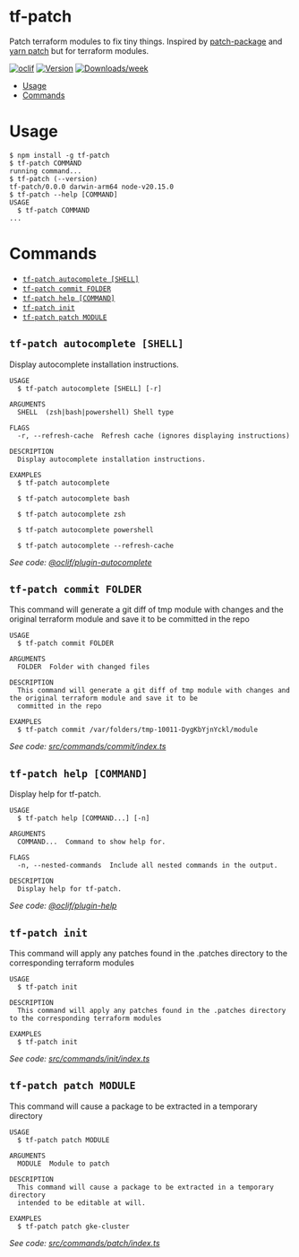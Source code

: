 tf-patch
=================

Patch terraform modules to fix tiny things. Inspired by [patch-package](https://www.npmjs.com/package/patch-package) and [yarn patch](https://yarnpkg.com/cli/patch) but for terraform modules.

[![oclif](https://img.shields.io/badge/cli-oclif-brightgreen.svg)](https://oclif.io)
[![Version](https://img.shields.io/npm/v/tf-patch.svg)](https://npmjs.org/package/tf-patch)
[![Downloads/week](https://img.shields.io/npm/dw/tf-patch.svg)](https://npmjs.org/package/tf-patch)

<!-- toc -->
* [Usage](#usage)
* [Commands](#commands)
<!-- tocstop -->
# Usage
<!-- usage -->
```sh-session
$ npm install -g tf-patch
$ tf-patch COMMAND
running command...
$ tf-patch (--version)
tf-patch/0.0.0 darwin-arm64 node-v20.15.0
$ tf-patch --help [COMMAND]
USAGE
  $ tf-patch COMMAND
...
```
<!-- usagestop -->
# Commands
<!-- commands -->
* [`tf-patch autocomplete [SHELL]`](#tf-patch-autocomplete-shell)
* [`tf-patch commit FOLDER`](#tf-patch-commit-folder)
* [`tf-patch help [COMMAND]`](#tf-patch-help-command)
* [`tf-patch init`](#tf-patch-init)
* [`tf-patch patch MODULE`](#tf-patch-patch-module)

## `tf-patch autocomplete [SHELL]`

Display autocomplete installation instructions.

```
USAGE
  $ tf-patch autocomplete [SHELL] [-r]

ARGUMENTS
  SHELL  (zsh|bash|powershell) Shell type

FLAGS
  -r, --refresh-cache  Refresh cache (ignores displaying instructions)

DESCRIPTION
  Display autocomplete installation instructions.

EXAMPLES
  $ tf-patch autocomplete

  $ tf-patch autocomplete bash

  $ tf-patch autocomplete zsh

  $ tf-patch autocomplete powershell

  $ tf-patch autocomplete --refresh-cache
```

_See code: [@oclif/plugin-autocomplete](https://github.com/oclif/plugin-autocomplete/blob/v3.2.0/src/commands/autocomplete/index.ts)_

## `tf-patch commit FOLDER`

This command will generate a git diff of tmp module with changes and the original terraform module and save it to be committed in the repo

```
USAGE
  $ tf-patch commit FOLDER

ARGUMENTS
  FOLDER  Folder with changed files

DESCRIPTION
  This command will generate a git diff of tmp module with changes and the original terraform module and save it to be
  committed in the repo

EXAMPLES
  $ tf-patch commit /var/folders/tmp-10011-DygKbYjnYckl/module
```

_See code: [src/commands/commit/index.ts](https://github.com/rohit-gohri/tf-patch/blob/v0.0.0/src/commands/commit/index.ts)_

## `tf-patch help [COMMAND]`

Display help for tf-patch.

```
USAGE
  $ tf-patch help [COMMAND...] [-n]

ARGUMENTS
  COMMAND...  Command to show help for.

FLAGS
  -n, --nested-commands  Include all nested commands in the output.

DESCRIPTION
  Display help for tf-patch.
```

_See code: [@oclif/plugin-help](https://github.com/oclif/plugin-help/blob/v6.2.8/src/commands/help.ts)_

## `tf-patch init`

This command will apply any patches found in the .patches directory to the corresponding terraform modules

```
USAGE
  $ tf-patch init

DESCRIPTION
  This command will apply any patches found in the .patches directory to the corresponding terraform modules

EXAMPLES
  $ tf-patch init
```

_See code: [src/commands/init/index.ts](https://github.com/rohit-gohri/tf-patch/blob/v0.0.0/src/commands/init/index.ts)_

## `tf-patch patch MODULE`

This command will cause a package to be extracted in a temporary directory

```
USAGE
  $ tf-patch patch MODULE

ARGUMENTS
  MODULE  Module to patch

DESCRIPTION
  This command will cause a package to be extracted in a temporary directory
  intended to be editable at will.

EXAMPLES
  $ tf-patch patch gke-cluster
```

_See code: [src/commands/patch/index.ts](https://github.com/rohit-gohri/tf-patch/blob/v0.0.0/src/commands/patch/index.ts)_
<!-- commandsstop -->
